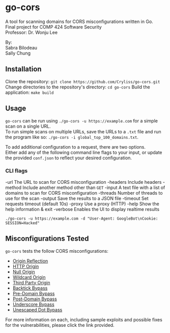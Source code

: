 # go-cors
A tool for scanning domains for CORS misconfigurations written in Go.  
Final project for COMP 424 Software Security  
Professor: Dr. Wonju Lee

By:  
Sabra Bilodeau  
Sally Chung  

## Installation
Clone the repository: `git clone https://github.com/Cryliss/go-cors.git`
Change directories to the repository's directory: `cd go-cors`
Build the application: `make build`

## Usage
`go-cors` can be run using `./go-cors -u https://example.com` for a simple scan on a single URL.  
To run simple scans on multiple URLs, save the URLs to a `.txt` file and run the program like so: `./go-cors -i global_top_100_domains.txt`.  

To add additional configuration to a request, there are two options.  
Either add any of the following command line flags to your input, or update the provided `conf.json` to reflect your desired configuration.   

### CLI flags
-url        The URL to scan for CORS misconfiguration
-headers    Include headers
-method     Include another method other than `GET`
-input      A text file with a list of domains to scan for CORS misconfiguration
-threads    Number of threads to use for the scan
-output     Save the results to a JSON file
-timeout    Set requests timeout (default 10s)
-proxy      Use a proxy (HTTP)
-help       Show the help information & exit
-verbose    Enables the UI to display realtime results

`./go-cors -u https://example.com -d "User-Agent: GoogleBot\nCookie: SESSION=Hacked"`

## Misconfigurations Tested
`go-cors` tests the follow CORS misconfigurations:  

- [Origin Reflection]()
- [HTTP Origin]()
- [Null Origin]()
- [Wildcard Origin]()
- [Third Party Origin]()
- [Backtick Bypass]()
- [Pre-Domain Bypass]()
- [Post-Domain Bypass]()
- [Underscore Bypass]()
- [Unescaped Dot Bypass]()

For more information on each, including sample exploits and possible fixes for the vulnerabilities, please click the link provided.
